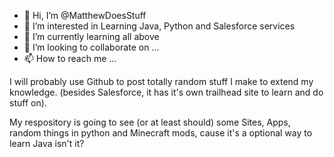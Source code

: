 - 👋 Hi, I’m @MatthewDoesStuff
- 👀 I’m interested in Learning Java, Python and Salesforce services
- 🌱 I’m currently learning all above
- 💞️ I’m looking to collaborate on ...
- 📫 How to reach me ...

<!---
MatthewDoesStuff/MatthewDoesStuff is a ✨ special ✨ repository because its `README.md` (this file) appears on your GitHub profile.
You can click the Preview link to take a look at your changes.
--->

I will probably use Github to post totally random stuff I make to extend my knowledge. (besides Salesforce, it has it's own trailhead site to learn and do stuff on).

My respository is going to see (or at least should) some Sites, Apps, random things in python and Minecraft mods, cause it's a optional way to learn Java isn't it?

